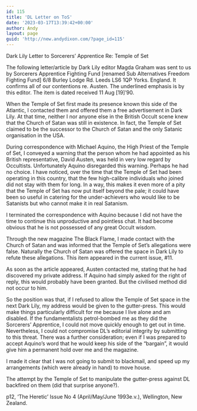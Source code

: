 ```yaml
---
id: 115
title: 'DL Letter on ToS'
date: '2023-03-17T13:39:42+00:00'
author: Andy
layout: page
guid: 'http://new.andydixon.com/?page_id=115'
---
```


Dark Lily Letter to Sorcerers’ Apprentice Re: Temple of Set

The following letter/article by Dark Lily editor Magda Graham was sent to us by Sorcerers Apprentice Fighting Fund \[renamed Sub Alternatives Freedom Fighting Fund\] 6/8 Burley Lodge Rd. Leeds LS6 1QP Yorks. England. It confirms all of our contentions re. Austen. The underlined emphasis is by this editor. The item is dated received 11 Aug \[19\]’90.

When the Temple of Set first made its presence known this side of the Atlantic, I contacted them and offered them a free advertisement in Dark Lily. At that time, neither I nor anyone else in the British Occult scene knew that the Church of Satan was still in existence. In fact, the Temple of Set claimed to be the successor to the Church of Satan and the only Satanic organisation in the USA.

During correspondence with Michael Aquino, the High Priest of the Temple of Set, I conveyed a warning that the person whom he had appointed as his British representative, David Austen, was held in very low regard by Occultists. Unfortunately Aquino disregarded this warning. Perhaps he had no choice. I have noticed, over the time that the Temple of Set had been operating in this country, that the few high-calibre individuals who joined did not stay with them for long. In a way, this makes it even more of a pity that the Temple of Set has now put itself beyond the pale; it could have been so useful in catering for the under-achievers who would like to be Satanists but who cannot make it in real Satanism.

I terminated the correspondence with Aquino because I did not have the time to continue this unproductive and pointless chat. It had become obvious that he is not possessed of any great Occult wisdom.

Through the new magazine The Black Flame, I made contact with the Church of Satan and was informed that the Temple of Set’s allegations were false. Naturally the Church of Satan was offered the space in Dark Lily to refute these allegations. This item appeared in the current issue, #11.

As soon as the article appeared, Austen contacted me, stating that he had discovered my private address. If Aquino had simply asked for the right of reply, this would probably have been granted. But the civilised method did not occur to him.

So the position was that, if I refused to allow the Temple of Set space in the next Dark Lily, my address would be given to the gutter-press. This would make things particularly difficult for me because I live alone and am disabled. If the fundamentalists petrol-bombed me as they did the Sorcerers’ Apprentice, I could not move quickly enough to get out in time. Nevertheless, I could not compromise DL’s editorial integrity by submitting to this threat. There was a further consideration; even if I was prepared to accept Aquino’s word that he would keep his side of the “bargain”, it would give him a permanent hold over me and the magazine.

I made it clear that I was not going to submit to blackmail, and speed up my arrangements (which were already in hand) to move house.

The attempt by the Temple of Set to manipulate the gutter-press against DL backfired on them (did that surprise anyone?).

p12, ‘The Heretic’ Issue No 4 (April/May/June 1993e.v.), Wellington, New Zealand.